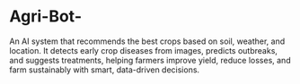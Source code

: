# Agri-Bot-
An AI system that recommends the best crops based on soil, weather, and location. It detects early crop diseases from images, predicts outbreaks, and suggests treatments, helping farmers improve yield, reduce losses, and farm sustainably with smart, data-driven decisions.
